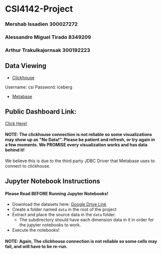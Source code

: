 # CSI4142-Project

### Mershab Issadien 300027272
### Alessandro Miguel Tirado 8349209
### Arthur Trakulkajornsak 300192223 

## Data Viewing
- [Clickhouse](https://CSI4142-clickhouse.mershab.xyz/play)

Username: csi
Password: iceberg

- [Metabase](https://CSI4142-metabase.mershab.xyz)

## Public Dashboard Link:
[Click Here!](http://csi4142-metabase.mershab.xyz/public/dashboard/8276e647-29fd-4238-81dc-f04ca0f4f2d5)
#### NOTE: The clickhouse connection is not reliable so some visualizations may show up as "No Data!". Please be patient and refresh, or try again in a few moments. We PROMISE every visualization works and has data behind it!

We believe this is due to the third party JDBC Driver that Metabase uses to connect to clickhouse.

## Jupyter Notebook Instructions

#### Please Read **BEFORE** Running Jupyter Notebooks!

- Download the datasets here: [Google Drive Link](https://drive.google.com/drive/folders/1SJtowq7BtmNrD8x_OwQU8YuMUtQ4u9WG?usp=drive_link)
- Create a folder named `data` in the root of the project
- Extract and place the source data in the `data` folder.
    - The subdirectory should have each dimension data in it in order for the jupyter notebooks to work.
- Execute the notebooks!

#### NOTE: Again, The clickhouse connection is not reliable so some cells may fail, and will have to be re-run.
